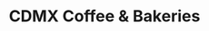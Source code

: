 ---
title: CDMX Coffee & Bakeries
category: North America
image: /assets/list_images/placeholder.png
maps_url: https://maps.app.goo.gl/iM6G25SXnsHCAAYH6
---